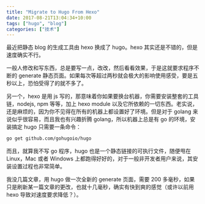 ```yaml
---
title: "Migrate to Hugo From Hexo"
date: 2017-08-21T13:04:34+10:00
tags: ["hugo", "blog"]
categories: ["技术"]
---
```


最近把静态 blog 的生成工具由 hexo 换成了 hugo。hexo 其实还是不错的，但是速度确实不行。

<!--more-->

一般人修改和写东西，总是要写一点，改改，然后看看效果，于是这就要求程序不断的 generate 静态页面。如果每次等超过两秒就会极大的影响使用感受，要是五秒以上，恐怕受得了的就不多了。

另一个，hexo 是用 js 写的，那意味着你如果要换台机器，你需要安装整套的工具链，nodejs, npm 等等，加上 hexo module 以及它所依赖的一切东西。老实说，还是麻烦的，因为你不见得在所有的机器上都设置好了环境。但是对于 golang 来说似乎很容易，而且我也有兴趣折腾 golang，所以机器上总是有 go 的环境，安装搞定 hugo 只需要一条命令：

```bash
go get github.com/gohugoio/hugo
```

而且，就算我不写 go 程序，hugo 也是一个静态链接的可执行文件，随便甩在 Linux，Mac 或者 Windows 上都跑得好好的，对于一般非开发者用户来说，其安装设置过程也非常简单。

我没几篇文章，用 hugo 做一次全新的 generate 页面，需要 200 多毫秒，如果只是刷新某一篇文章的更改，也就十几毫秒，确实有快到爽的感觉（或许以前用 hexo 导致对速度要求降低？）。


